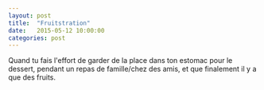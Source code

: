 ```yaml
---
layout: post
title:  "Fruitstration"
date:   2015-05-12 10:00:00
categories: post
---
```


Quand tu fais l'effort de garder de la place dans ton estomac pour le dessert, pendant un repas de famille/chez des amis, et que finalement il y a que des fruits. 